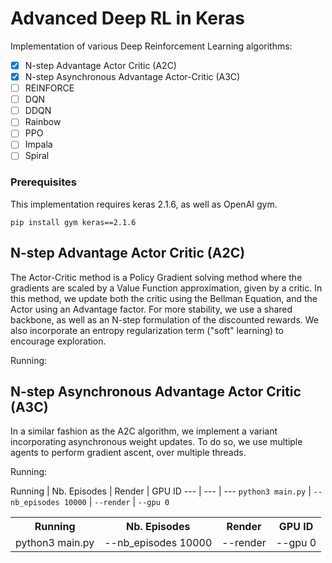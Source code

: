 # Advanced Deep RL in Keras

Implementation of various Deep Reinforcement Learning algorithms:

- [x] N-step Advantage Actor Critic (A2C)
- [x] N-step Asynchronous Advantage Actor-Critic (A3C)
- [ ] REINFORCE
- [ ] DQN
- [ ] DDQN
- [ ] Rainbow
- [ ] PPO
- [ ] Impala
- [ ] Spiral

### Prerequisites

This implementation requires keras 2.1.6, as well as OpenAI gym.
```
pip install gym keras==2.1.6
```

## N-step Advantage Actor Critic (A2C)
The Actor-Critic method is a Policy Gradient solving method where the gradients are scaled by a Value Function approximation, given by a critic. In this method, we update both the critic using the Bellman Equation, and the Actor using an Advantage factor. For more stability, we use a shared backbone, as well as an N-step formulation of the discounted rewards. We also incorporate an entropy regularization term ("soft" learning) to encourage exploration.  

Running:

## N-step Asynchronous Advantage Actor Critic (A3C)
In a similar fashion as the A2C algorithm, we implement a variant incorporating asynchronous weight updates. To do so, we use multiple agents to perform gradient ascent, over multiple threads.

Running:

Running | Nb. Episodes | Render | GPU ID
--- | --- | ---
`python3 main.py` | `--nb_episodes 10000` | `--render` | `--gpu 0`

<table>
  <tr>
    <th>Running</th>
    <th>Nb. Episodes</th>
    <th>Render</th>
    <th>GPU ID</th>
  </tr>
  <tr>
    <td>python3 main.py</td>
    <td>--nb_episodes 10000</td>
    <td>--render</td>
    <td>--gpu 0</td>
  </tr>
</table>
